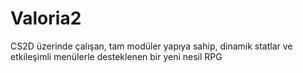 # Valoria2
CS2D üzerinde çalışan, tam modüler yapıya sahip, dinamik statlar ve etkileşimli menülerle desteklenen bir yeni nesil RPG
